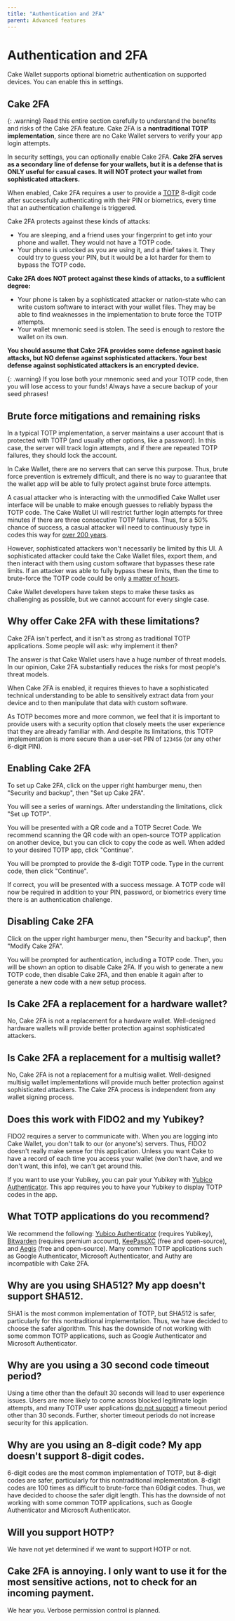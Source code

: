 ```yaml
---
title: "Authentication and 2FA"
parent: Advanced features
---
```


# Authentication and 2FA

Cake Wallet supports optional biometric authentication on supported devices. You can enable this in settings.

## Cake 2FA

{: .warning}
Read this entire section carefully to understand the benefits and risks of the Cake 2FA feature. Cake 2FA is a **nontraditional TOTP implementation**, since there are no Cake Wallet servers to verify your app login attempts.

In security settings, you can optionally enable Cake 2FA. **Cake 2FA serves as a secondary line of defense for your wallets, but it is a defense that is ONLY useful for casual cases. It will NOT protect your wallet from sophisticated attackers.**

When enabled, Cake 2FA requires a user to provide a [TOTP](https://wikipedia.org/wiki/Time-based_one-time_password) 8-digit code after successfully authenticating with their PIN or biometrics, every time that an authentication challenge is triggered.

Cake 2FA protects against these kinds of attacks:

* You are sleeping, and a friend uses your fingerprint to get into your phone and wallet. They would not have a TOTP code.
* Your phone is unlocked as you are using it, and a thief takes it. They could try to guess your PIN, but it would be a lot harder for them to bypass the TOTP code.

**Cake 2FA does NOT protect against these kinds of attacks, to a sufficient degree:**

* Your phone is taken by a sophisticated attacker or nation-state who can write custom software to interact with your wallet files. They may be able to find weaknesses in the implementation to brute force the TOTP attempts.
* Your wallet mnemonic seed is stolen. The seed is enough to restore the wallet on its own.

**You should assume that Cake 2FA provides some defense against basic attacks, but NO defense against sophisticated attackers. Your best defense against sophisticated attackers is an encrypted device.**

{: .warning}
If you lose both your mnemonic seed and your TOTP code, then you will lose access to your funds! Always have a secure backup of your seed phrases!

## Brute force mitigations and remaining risks

In a typical TOTP implementation, a server maintains a user account that is protected with TOTP (and usually other options, like a password). In this case, the server will track login attempts, and if there are repeated TOTP failures, they should lock the account.

In Cake Wallet, there are no servers that can serve this purpose. Thus, brute force prevention is extremely difficult, and there is no way to guarantee that the wallet app will be able to fully protect against brute force attempts.

A casual attacker who is interacting with the unmodified Cake Wallet user interface will be unable to make enough guesses to reliably bypass the TOTP code. The Cake Wallet UI will restrict further login attempts for three minutes if there are three consecutive TOTP failures. Thus, for a 50% chance of success, a casual attacker will need to continuously type in codes this way for [over 200 years](https://security.stackexchange.com/questions/185905/maximum-tries-for-2fa-code/185917#185917).

However, sophisticated attackers won't necessarily be limited by this UI. A sophisticated attacker could take the Cake Wallet files, export them, and then interact with them using custom software that bypasses these rate limits. If an attacker was able to fully bypass these limits, then the time to brute-force the TOTP code could be only [a matter of hours](https://security.stackexchange.com/questions/185905/maximum-tries-for-2fa-code/185917#185917).

Cake Wallet developers have taken steps to make these tasks as challenging as possible, but we cannot account for every single case.

## Why offer Cake 2FA with these limitations?

Cake 2FA isn't perfect, and it isn't as strong as traditional TOTP applications. Some people will ask: why implement it then?

The answer is that Cake Wallet users have a huge number of threat models. In our opinion, Cake 2FA substantially reduces the risks for most people's threat models.

When Cake 2FA is enabled, it requires thieves to have a sophisticated technical understanding to be able to sensitively extract data from your device and to then manipulate that data with custom software.

As TOTP becomes more and more common, we feel that it is important to provide users with a security option that closely meets the user experience that they are already familiar with. And despite its limitations, this TOTP implementation is more secure than a user-set PIN of `123456` (or any other 6-digit PIN).

## Enabling Cake 2FA

To set up Cake 2FA, click on the upper right hamburger menu, then "Security and backup", then "Set up Cake 2FA".

You will see a series of warnings. After understanding the limitations, click "Set up TOTP".

You will be presented with a QR code and a TOTP Secret Code. We recommend scanning the QR code with an open-source TOTP application on another device, but you can click to copy the code as well. When added to your desired TOTP app, click "Continue".

You will be prompted to provide the 8-digit TOTP code. Type in the current code, then click "Continue".

If correct, you will be presented with a success message. A TOTP code will now be required in addition to your PIN, password, or biometrics every time there is an authentication challenge.

## Disabling Cake 2FA

Click on the upper right hamburger menu, then "Security and backup", then "Modify Cake 2FA".

You will be prompted for authentication, including a TOTP code. Then, you will be shown an option to disable Cake 2FA. If you wish to generate a new TOTP code, then disable Cake 2FA, and then enable it again after to generate a new code with a new setup process.

## Is Cake 2FA a replacement for a hardware wallet?

No, Cake 2FA is not a replacement for a hardware wallet. Well-designed hardware wallets will provide better protection against sophisticated attackers.

## Is Cake 2FA a replacement for a multisig wallet?

No, Cake 2FA is not a replacement for a multisig wallet. Well-designed multisig wallet implementations will provide much better protection against sophisticated attackers. The Cake 2FA process is independent from any wallet signing process.

## Does this work with FIDO2 and my Yubikey?

FIDO2 requires a server to communicate with. When you are logging into Cake Wallet, you don't talk to our (or anyone's) servers. Thus, FIDO2 doesn't really make sense for this application. Unless you want Cake to have a record of each time you access your wallet (we don't have, and we don't want, this info), we can't get around this.

If you want to use your Yubikey, you can pair your Yubikey with [Yubico Authenticator](https://www.yubico.com/products/yubico-authenticator/). This app requires you to have your Yubikey to display TOTP codes in the app.

## What TOTP applications do you recommend?

We recommend the following: [Yubico Authenticator](https://www.yubico.com/products/yubico-authenticator/) (requires Yubikey), [Bitwarden](https://bitwarden.com/pricing/) (requires premium account), [KeePassXC](https://keepassxc.org/) (free and open-source), and [Aegis](https://getaegis.app/) (free and open-source). Many common TOTP applications such as Google Authenticator, Microsoft Authenticator, and Authy are incompatible with Cake 2FA.

## Why are you using SHA512? My app doesn't support SHA512.

SHA1 is the most common implementation of TOTP, but SHA512 is safer, particularly for this nontraditional implementation. Thus, we have decided to choose the safer algorithm. This has the downside of not working with some common TOTP applications, such as Google Authenticator and Microsoft Authenticator.

## Why are you using a 30 second code timeout period?

Using a time other than the default 30 seconds will lead to user experience issues. Users are more likely to come across blocked legitimate login attempts, and many TOTP user applications [do not support](https://wikipedia.org/wiki/Comparison_of_OTP_applications) a timeout period other than 30 seconds. Further, shorter timeout periods do not increase security for this application.

## Why are you using an 8-digit code? My app doesn't support 8-digit codes.

6-digit codes are the most common implementation of TOTP, but 8-digit codes are safer, particularly for this nontraditional implementation. 8-digit codes are 100 times as difficult to brute-force than 60digit codes. Thus, we have decided to choose the safer digit length. This has the downside of not working with some common TOTP applications, such as Google Authenticator and Microsoft Authenticator.

## Will you support HOTP?

We have not yet determined if we want to support HOTP or not.

## Cake 2FA is annoying. I only want to use it for the most sensitive actions, not to check for an incoming payment.

We hear you. Verbose permission control is planned.
